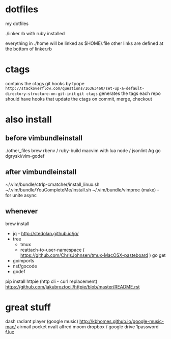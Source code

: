 dotfiles
========
my dotfiles

./linker.rb with ruby installed

everything in ./home will be linked as $HOME/.file
other links are defined at the bottom of linker.rb

# ctags
contains the ctags git hooks by tpope `http://stackoverflow.com/questions/16363460/set-up-a-default-directory-structure-on-git-init`
`git ctags` generates the tags
each repo should have hooks that update the ctags on commit, merge, checkout

# also install
## before vimbundleinstall
./other_files
brew
rbenv / ruby-build
macvim with lua
node / jsonlint
Ag
go
dgryski/vim-godef

## after vimbundleinstall
~/.vim/bundle/ctrlp-cmatcher/install_linux.sh
~/.vim/bundle/YouCompleteMe/install.sh
~/.vim/bundle/vimproc (make) - for unite async

## whenever
brew install
  - jq - http://stedolan.github.io/jq/
  - tree
	- tmux
	- reattach-to-user-namespace
			( https://github.com/ChrisJohnsen/tmux-MacOSX-pasteboard )
go get
  - goimports
  - nsf/gocode
  - godef

pip install httpie (http cli - curl replacement)
	https://github.com/jakubroztocil/httpie/blob/master/README.rst



# great stuff

dash
radiant player (google music) http://kbhomes.github.io/google-music-mac/
airmail
pocket
nvalt
alfred
moom
dropbox / google drive
1password
f.lux
